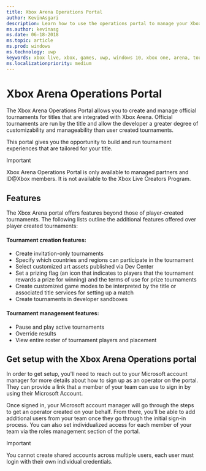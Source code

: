```yaml
---
title: Xbox Arena Operations Portal
author: KevinAsgari
description: Learn how to use the operations portal to manage your Xbox tournaments.
ms.author: kevinasg
ms.date: 06-18-2018
ms.topic: article
ms.prod: windows
ms.technology: uwp
keywords: xbox live, xbox, games, uwp, windows 10, xbox one, arena, tournament, operations, portal
ms.localizationpriority: medium
---
```


# Xbox Arena Operations Portal



The Xbox Arena Operations Portal allows you to create and manage official tournaments for titles that are integrated with Xbox Arena. Official tournaments are run by the title and allow the developer a greater degree of customizability and manageability than user created tournaments.

This portal gives you the opportunity to build and run tournament experiences that are tailored for your title.

> [!IMPORTANT]  
> Xbox Arena Operations Portal is only available to managed partners and ID@Xbox members. It is not available to the Xbox Live Creators Program.

## Features

The Xbox Arena portal offers features beyond those of player-created tournaments. The following lists outline the additional features offered over player created tournaments:

#### Tournament creation features:

* Create invitation-only tournaments
* Specify which countries and regions can participate in the tournament
* Select customized art assets published via Dev Center
* Set a prizing flag (an icon that indicates to players that the tournament rewards a prize for winning) and the terms of use for prize tournaments
* Create customized game modes to be interpreted by the title or associated title services for setting up a match
* Create tournaments in developer sandboxes

#### Tournament management features:

* Pause and play active tournaments
* Override results
* View entire roster of tournament players and placement

## Get setup with the Xbox Arena Operations portal

In order to get setup, you'll need to reach out to your Microsoft account manager for more details about how to sign up as an operator on the portal. They can provide a link that a member of your team can use to sign in by using their Microsoft Account.

Once signed in, your Microsoft account manager will go through the steps to get an operator created on your behalf. From there, you’ll be able to add additional users from your team once they go through the initial sign-in process. You can also set individualized access for each member of your team via the roles management section of the portal.

> [!IMPORTANT]  
> You cannot create shared accounts across multiple users, each user must login with their own individual credentials.
